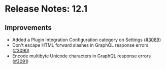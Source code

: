 # Release Notes: 12.1

## Improvements

- Added a Plugin Integration Configuration category on Settings ([#3089](https://github.com/GatoGraphQL/GatoGraphQL/pull/3089))
- Don't escape HTML forward slashes in GraphQL response errors ([#3090](https://github.com/GatoGraphQL/GatoGraphQL/pull/3090))
- Encode multibyte Unicode characters in GraphQL response errors ([#3091](https://github.com/GatoGraphQL/GatoGraphQL/pull/3091))
